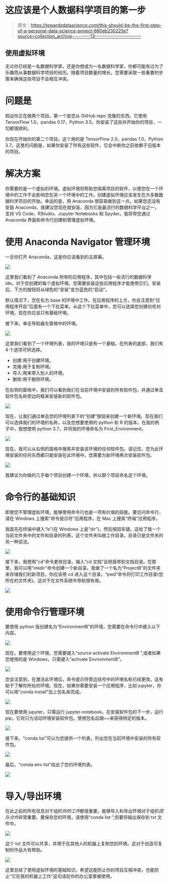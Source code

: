# 这应该是个人数据科学项目的第一步

> 原文：<https://towardsdatascience.com/this-should-be-the-first-step-of-a-personal-data-science-project-660eb230225e?source=collection_archive---------13----------------------->

## 使用虚拟环境

无论你已经是一名数据科学家，还是你想成为一名数据科学家，你都可能有过为了乐趣而从事数据科学项目的经历。随着项目数量的增长，您需要采取一些重要的步骤来确保这些项目不会相互冲突。

# 问题是

假设你正在做两个项目。第一个是您从 GitHub repo 克隆的东西。它使用 TensorFlow 1.0，pandas 0.17，Python 3.5。你安装了这些并开始你的项目，一切都很顺利。

你现在开始你的第二个项目。这个用的是 TensorFlow 2.0，pandas 1.0，Python 3.7。这里的问题是，如果你安装了所有这些软件，它会中断你之前依赖于旧版本的项目。

# 解决方案

你需要的是一个虚拟的环境。虚拟环境将帮助您隔离项目的软件，以便您在一个环境中的工作不会影响您在另一个环境中的工作。创建虚拟环境应该发生在大多数数据科学项目的开始。幸运的是，用 Anaconda 很容易做到这一点。如果您还没有安装 Anaconda，我建议您现在就安装，因为它是最流行的数据科学平台之一，支持 VS Code、RStudio、Jupyter Notebooks 和 Spyder。我将带您通过 Anaconda 界面和命令行创建和管理虚拟环境。

# 使用 Anaconda Navigator 管理环境

一旦你打开 Anaconda，这是你应该看到的主屏幕。

![](img/5473229a13b29d5d1d610a0298e8e735.png)

这里我们看到了 Anaconda 附带的应用程序，其中包括一些流行的数据科学 ide。对于您创建的每个虚拟环境，您需要安装这些应用程序才能使用它们。安装后，下方的按钮将从绿色的“安装”变为蓝色的“启动”。

默认情况下，您在名为 base 的环境中工作。在应用程序的上方，你会注意到“应用程序开启”后面有一个下拉菜单。从这个下拉菜单中，您可以选择您创建的任何环境。现在你应该只有基础环境。

接下来，单击导航器左窗格中的环境。

![](img/18af340119dd6798caf4965f3275e6e2.png)

这里我们看到了一个环境列表，我的环境只是有一个基础。在列表的底部，我们有 4 个选项可供选择。

*   创建:用于创建环境。
*   克隆:用于复制环境。
*   导入:用来带入别人的环境。
*   删除:用于删除环境。

在右侧的窗格中，我们可以看到我们在当前环境中安装的所有软件包，并通过单击软件包名称旁边的框来安装新的软件包。

![](img/f477f525434c485ba90881f73c39a8cb.png)

现在，让我们通过单击您的环境列表下的“创建”按钮来创建一个新环境。现在我们可以选择我们的环境的名称，以及您想要使用的 python 和 R 的版本。在我的例子中，我想使用 python 3.7，并将我的环境命名为 First_Environment。

![](img/e0426c4beeb97db98d85e19e91fffd09.png)

现在，我可以从右侧的窗格中搜索并安装该环境的任何软件包。请记住，您为此环境安装的任何东西都只能安装在此环境中。您需要为新环境再次安装软件包。

![](img/c6fae5ffc74468a39ca8748454076f8e.png)

我建议为你做的几乎每个项目创建一个环境，并以那个项目命名这个环境。

# 命令行的基础知识

即使您不管理虚拟环境，能够使用命令行也是一项有价值的技能。要访问命令行，请在 Windows 上搜索“命令提示符”应用程序，在 Mac 上搜索“终端”应用程序。

我首先在终端中键入“ls”(在 Windows 上是“dir”)，然后按回车键。这给了我一个当前文件夹中的文件和目录的列表，这个文件夹叫做工作目录。目录只是文件夹的另一种说法。

![](img/2588e247d63cb7956ff050ffe6a81a85.png)

接下来，我想用“cd”命令更改目录。输入“cd 文档”会把我带到文档目录。在那里，我可以用“mkdir”命令创建一个新目录。我做了一个名为“ProjectB”的文件夹来存储我们的新项目。你应该用 cd 进入这个目录。“pwd”命令将打印工作目录(您所在的文件夹)。这对于在文件系统中导航很有用。

![](img/e199e072a575dbffce72c3b24967fc54.png)

# 使用命令行管理环境

要使用 python 版创建名为“EnvironmentB”的环境，您需要在命令行中键入以下内容。

![](img/4d1035e08e9f8855f9692fc964e1d84a.png)

现在，要使用这个环境，您需要键入“source activate EnvironmentB ”,或者如果您使用的是 Windows，只需键入“activate EnvironmentB”。

![](img/420cf011a55b861eff791a624a7ace64.png)

您会注意到，在激活此环境后，命令提示符旁边括号中的环境名称已经更改。这有助于了解你所处的环境。现在，如果你需要安装一个应用程序，比如 jupyter，你可以用“conda install”加上包名来完成。

![](img/c66459a982da4ecadf0e1cef305c04a7.png)

现在要使用 jupyter，只需运行 jupyter-notebook。在安装软件包的下一步，运行 pip，它将只为活动环境安装软件包。使用包名后跟==来获得特定的版本。

![](img/a65df952af5895fc0aee1544e1638299.png)

接下来，“conda list”可以为您提供一个列表，列出您在当前环境中安装的所有软件包。

![](img/4df560a67d6dde9e4c68f4706f0d11d0.png)

最后，“conda env list”给出了您的环境列表。

![](img/f11f474fea62601ab73bbdf6a94076eb.png)

# 导入/导出环境

在此之前的所有信息对于组织*你的工作*都很重要。能够导入和导出环境对于组织*团队合作*非常重要。要保存您的环境，请使用“conda list ”,但要将输出保存到 txt 文件中。

![](img/ee51c7c08ee5efcb482f1143dcdc68ed.png)

这个 txt 文件可以共享，并用于在其他人的机器上复制您的环境。这对于创造可复制的作品大有帮助。

![](img/d15af02346b00985bf4744896081fdfd.png)

这里总结了使用虚拟环境的基础知识。希望这能防止你的项目互相冲突，也能防止“它在我的机器上工作”这句话在你的办公室里被使用。